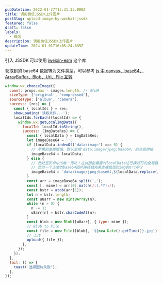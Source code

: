 ```yaml
---
pubDatetime: 2022-01-27T13:31:33.000Z
title: 调用微信JSSDK上传图片
postSlug: upload-image-by-wechat-jssdk
featured: false
draft: false
labels:
  - 微信
description: 调用微信JSSDK上传图片
updateTime: 2024-01-01T16:05:24.635Z
---
```


引入 JSSDK 可以使用 [jweixin-esm](https://github.com/wtto00/jweixin-esm) 这个库

获取到的 base64 数据转为文件类型，可以参考 [js 中 canvas、base64、ArrayBuffer、Blob、Url、File 互转](https://github.com/wtto00/wtto00.github.io/blob/main/src/content/blog/canvas-base64-arraybuffer-blob-url-file-transform.md)

```javascript
window.wx.chooseImage({
  count: props.max - images.length, // 默认9
  sizeType: ['original', 'compressed'],
  sourceType: ['album', 'camera'],
  success: (res) => {
    const { localIds } = res;
    showLoading('读取文件...');
    localIds.forEach((localId) => {
      window.wx.getLocalImgData({
        localId: localId.toString(),
        success: (ImgDataRes) => {
          const { localData } = ImgDataRes;
          let imageBase64 = '';
          if (localData.indexOf('data:image') === 0) {
            // 苹果的直接赋值，默认生成'data:image/jpeg;base64,'的头部拼接
            imageBase64 = localData;
          } else {
            // 此处是安卓中的唯一得坑！在拼接前需要对localData进行换行符的全局替换
            // 此时一个正常的base64图片路径就完美生成赋值到img的src中了
            imageBase64 = `data:image/jpeg;base64,${localData.replace(/\n/g, '')}`;
          }
          const arr = imageBase64.split(',');
          const [, mime] = arr[0].match(/:(.*?);/);
          const bstr = atob(arr[1]);
          let n = bstr.length;
          const u8arr = new Uint8Array(n);
          while (n > 0) {
            n -= 1;
            u8arr[n] = bstr.charCodeAt(n);
          }
          const blob = new Blob([u8arr], { type: mime });
          // Blob to File
          const file = new File([blob], `${new Date().getTime()}.jpg`);
          // 上传
          upload({ file });
        },
      });
    });
  },
  fail: () => {
    toast('选择图片失败');
  },
});
```

